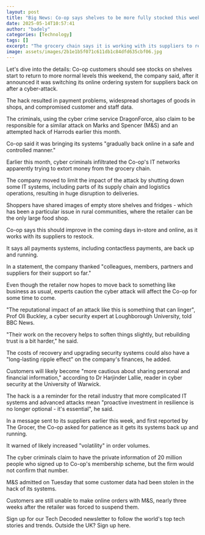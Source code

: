 ```yaml
---
layout: post
title: "Big News: Co-op says shelves to be more fully stocked this weekend"
date: 2025-05-14T10:57:41
author: "badely"
categories: [Technology]
tags: []
excerpt: "The grocery chain says it is working with its suppliers to restock shelves after a cyber-attack."
image: assets/images/2b1e1b5f071c611db1c84dfd635cbf06.jpg
---
```


Let's dive into the details: Co-op customers should see stocks on shelves start to return to more normal levels this weekend, the company said, after it announced it was switching its online ordering system for suppliers back on after a cyber-attack.

The hack resulted in payment problems, widespread shortages of goods in shops, and compromised customer and staff data.

The criminals, using the cyber crime service DragonForce, also claim to be responsible for a similar attack on Marks and Spencer (M&S) and an attempted hack of Harrods earlier this month.

Co-op said it was bringing its systems "gradually back online in a safe and controlled manner."

Earlier this month, cyber criminals infiltrated the Co-op's IT networks apparently trying to extort money from the grocery chain.

The company moved to limit the impact of the attack by shutting down some IT systems, including parts of its supply chain and logistics operations, resulting in huge disruption to deliveries.

Shoppers have shared images of empty store shelves and fridges - which has been a particular issue in rural communities, where the retailer can be the only large food shop.

Co-op says this should improve in the coming days in-store and online, as it works with its suppliers to restock.

It says all payments systems, including contactless payments, are back up and running.

In a statement, the company thanked "colleagues, members, partners and suppliers for their support so far."

Even though the retailer now hopes to move back to something like business as usual, experts caution the cyber attack will affect the Co-op for some time to come.

"The reputational impact of an attack like this is something that can linger", Prof Oli Buckley, a cyber security expert at Loughborough University, told BBC News.

"Their work on the recovery helps to soften things slightly, but rebuilding trust is a bit harder," he said.

The costs of recovery and upgrading security systems could also have a "long-lasting ripple effect" on the company's finances, he added.

Customers will likely become "more cautious about sharing personal and financial information," according to Dr Harjinder Lallie, reader in cyber security at the University of Warwick.

The hack is a a reminder for the retail industry that more complicated IT systems and advanced attacks mean "proactive investment in resilience is no longer optional - it's essential", he said.

In a message sent to its suppliers earlier this week, and first reported by The Grocer, the Co-op asked for patience as it gets its systems back up and running.

It warned of likely increased "volatility" in order volumes.

The cyber criminals claim to have the private information of 20 million people who signed up to Co-op's membership scheme, but the firm would not confirm that number.

M&S admitted on Tuesday that some customer data had been stolen in the hack of its systems.

Customers are still unable to make online orders with M&S, nearly three weeks after the retailer was forced to suspend them.

Sign up for our Tech Decoded newsletter to follow the world's top tech stories and trends. Outside the UK? Sign up here.

